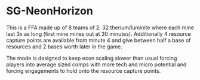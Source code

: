 # SG-NeonHorizon

This is a FFA made up of 8 teams of 2. 32 therium/luminite where each mine last 3x as long (first mine mines out at 30 minutes). Additionally 4 resource capture points are available from minute 4 and give between half a base of resources and 2 bases worth later in the game.

The mode is designed to keep econ scaling slower than usual forcing players into average sized comps with more tech and micro potential and forcing engagements to hold onto the resource capture points. 